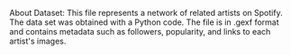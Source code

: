 About Dataset:
This file represents a network of related artists on Spotify. The data set was obtained with a Python code. The file is in .gexf format and contains metadata such as followers, popularity, and links to each artist's images.
